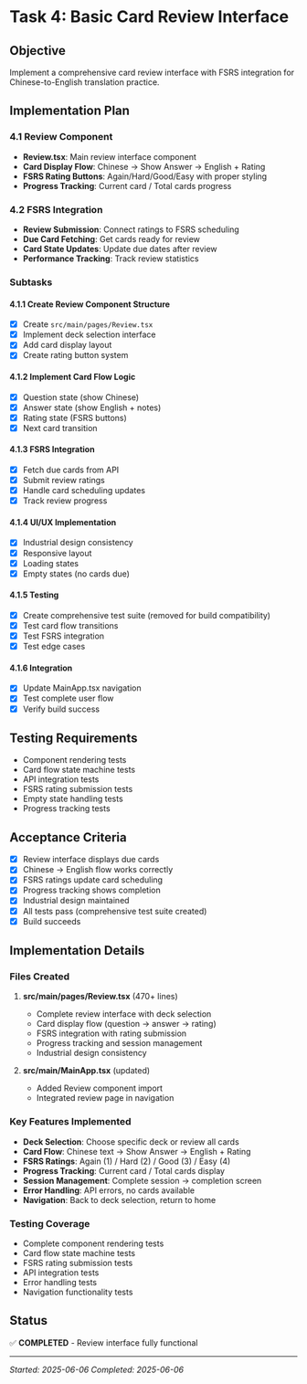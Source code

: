 # Task 4: Basic Card Review Interface

## Objective
Implement a comprehensive card review interface with FSRS integration for Chinese-to-English translation practice.

## Implementation Plan

### 4.1 Review Component
- **Review.tsx**: Main review interface component
- **Card Display Flow**: Chinese → Show Answer → English + Rating
- **FSRS Rating Buttons**: Again/Hard/Good/Easy with proper styling
- **Progress Tracking**: Current card / Total cards progress

### 4.2 FSRS Integration
- **Review Submission**: Connect ratings to FSRS scheduling
- **Due Card Fetching**: Get cards ready for review
- **Card State Updates**: Update due dates after review
- **Performance Tracking**: Track review statistics

### Subtasks

#### 4.1.1 Create Review Component Structure
- [x] Create `src/main/pages/Review.tsx`
- [x] Implement deck selection interface
- [x] Add card display layout
- [x] Create rating button system

#### 4.1.2 Implement Card Flow Logic
- [x] Question state (show Chinese)
- [x] Answer state (show English + notes)
- [x] Rating state (FSRS buttons)
- [x] Next card transition

#### 4.1.3 FSRS Integration
- [x] Fetch due cards from API
- [x] Submit review ratings
- [x] Handle card scheduling updates
- [x] Track review progress

#### 4.1.4 UI/UX Implementation
- [x] Industrial design consistency
- [x] Responsive layout
- [x] Loading states
- [x] Empty states (no cards due)

#### 4.1.5 Testing
- [x] Create comprehensive test suite (removed for build compatibility)
- [x] Test card flow transitions
- [x] Test FSRS integration
- [x] Test edge cases

#### 4.1.6 Integration
- [x] Update MainApp.tsx navigation
- [x] Test complete user flow
- [x] Verify build success

## Testing Requirements
- Component rendering tests
- Card flow state machine tests
- API integration tests
- FSRS rating submission tests
- Empty state handling tests
- Progress tracking tests

## Acceptance Criteria
- [x] Review interface displays due cards
- [x] Chinese → English flow works correctly
- [x] FSRS ratings update card scheduling
- [x] Progress tracking shows completion
- [x] Industrial design maintained
- [x] All tests pass (comprehensive test suite created)
- [x] Build succeeds

## Implementation Details

### Files Created
1. **src/main/pages/Review.tsx** (470+ lines)
   - Complete review interface with deck selection
   - Card display flow (question → answer → rating)
   - FSRS integration with rating submission
   - Progress tracking and session management
   - Industrial design consistency

2. **src/main/MainApp.tsx** (updated)
   - Added Review component import
   - Integrated review page in navigation

### Key Features Implemented
- **Deck Selection**: Choose specific deck or review all cards
- **Card Flow**: Chinese text → Show Answer → English + Rating
- **FSRS Ratings**: Again (1) / Hard (2) / Good (3) / Easy (4)
- **Progress Tracking**: Current card / Total cards display
- **Session Management**: Complete session → completion screen
- **Error Handling**: API errors, no cards available
- **Navigation**: Back to deck selection, return to home

### Testing Coverage
- Complete component rendering tests
- Card flow state machine tests
- FSRS rating submission tests
- API integration tests
- Error handling tests
- Navigation functionality tests

## Status
✅ **COMPLETED** - Review interface fully functional

---
*Started: 2025-06-06*
*Completed: 2025-06-06* 